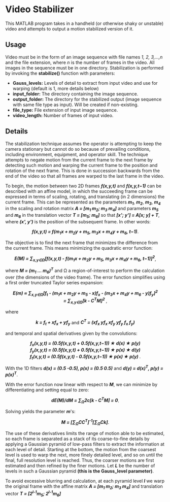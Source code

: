 # Video Stabilizer
This MATLAB program takes in a handheld (or otherwise shaky or unstable) video and attempts to output a motion stabilized version of it.

## Usage
Video must be in the form of an image sequence with file names *1, 2, 3,...,n* and the file extension, where *n* is the number of frames in the video. All images in the sequence must be in one directory. Stabilization is performed by invoking the **stabilize()** function with parameters:

* **Gauss_levels:** Levels of detail to extract from input video and use for warping (default is 1, more details below)
* **input_folder:** The directory containing the image sequence.
* **output_folder:** The directory for the stabilized output (image sequence with same file type as input). Will be created if non-existing.
* **file_type:** File extension of input image sequence.
* **video_length:** Number of frames of input video.

## Details
The stabilization technique assumes the operator is attempting to keep the camera stationary but cannot do so because of prevailing conditions, including environment, equipment, and operator skill. The technique attempts to negate motion from the current frame to the next frame by detecting such motion and warping the current frame to the position and rotation of the next frame. This is done in succession backwards from the end of the video so that all frames are warped to the last frame in the video.

To begin, the motion between two 2D frames ***f(x,y,t)*** and ***f(x,y,t−1)*** can be described with
an affine model, in which the succeeding frame can be expressed in terms of scaling, rotating, and translating (in 2 dimensions) the current frame. This can be represented as the parameters
***m<sub>1</sub>***, ***m<sub>2</sub>***, ***m<sub>3</sub>***, ***m<sub>4</sub>*** in the scaling and rotation matrix ***A = [m<sub>1</sub> m<sub>2</sub>; m<sub>3</sub> m<sub>4</sub>]*** and parameters ***m<sub>5</sub>*** and ***m<sub>6</sub>*** in the translation vector ***T = [m<sub>5</sub>; m<sub>6</sub>]*** so that ***[x'; y'] = A[x; y] + T***, where ***(x', y')*** is the position of the subsequent frame. In other words:
 
<p align="center"><b><i>f(x,y,t) = f(m<sub>1</sub>x + m<sub>2</sub>y + m<sub>5</sub>, m<sub>3</sub>x + m<sub>4</sub>y + m<sub>6</sub>, t−1)</i></b>.</p>

The objective is to find the next frame that minimizes the difference from the current frame. This means minimizing the quadratic error function:

<p align="center"><b><i>E(M) = ∑<sub>x,y∈Ω</sub>[f(x,y,t) - f(m<sub>1</sub>x + m<sub>2</sub>y + m<sub>5</sub>, m<sub>3</sub>x + m<sub>4</sub>y + m<sub>6</sub>, t−1)]<sup>2</sup></i></b>,</p>

where ***M = (m<sub>1</sub> ... m<sub>6</sub>)<sup>T</sup>*** and Ω a region-of-interest to perform the calculation over (the dimensions of the video frame). The error function simplifies using a first
order truncated Taylor series expansion:

<p align="center">
 <b><i>
  E(m) ≈ ∑<sub>x,y∈Ω</sub>[f<sub>t</sub> - (m<sub>1</sub>x + m<sub>2</sub>y + m<sub>5</sub> - x)f<sub>x</sub> -   (m<sub>3</sub>x + m<sub>4</sub>y + m<sub>6</sub> - y)f<sub>y</sub>]<sup>2</sup>
  <br>
  = ∑<sub>x,y∈Ω</sub>[k - C<sup>T</sup>M]<sup>2</sup>
 </i></b>,
</p>

where
<p align="center">
 <b><i>k = f<sub>t</sub> + xf<sub>x</sub> + yf<sub>y</sub></i></b>
 and
 <b><i>C<sup>T</sup> = (xf<sub>x</sub> yf<sub>x</sub> xf<sub>y</sub> yf<sub>y</sub> f<sub>x</sub> f<sub>y</sub>)</i></b>
</p>

and temporal and spatial derivatives given by the convolutions:

<p align="center">
 <b><i>
 f<sub>x</sub>(x,y,t) = (0.5f(x,y,t) + 0.5f(x,y,t−1)) ★ d(x) ★ p(y)<br>
 f<sub>y</sub>(x,y,t) = (0.5f(x,y,t) + 0.5f(x,y,t−1)) ★ p(x) ★ d(y)<br>
 f<sub>t</sub>(x,y,t) = (0.5f(x,y,t) - 0.5f(x,y,t−1)) ★ p(x) ★ p(y)
 </i></b>.
</p>

With the 1D filters ***d(x) = (0.5 -0.5), p(x) = (0.5 0.5)*** and ***d(y) = d(x)<sup>T</sup>, p(y) = p(x)<sup>T</sup>***.

With the error function now linear with respect to ***M***, we can minimize by differentiating and setting equal to zero:

<p align="center"><b><i>dE(M)/dM = ∑<sub>Ω</sub>2c[k - C<sup>T</sup>M] = 0</i></b>.</p>

Solving yields the parameter ***m***'s:

<p align="center"><b><i>M = [∑<sub>Ω</sub>CC<sup>T</sup>]<sup>-1</sup>[∑<sub>Ω</sub>Ck]</i></b>.</p>

The use of these derivatives limits the range of motion able to be estimated, so each frame is separated as a stack of its coarse-to-fine details by applying a Gaussian pyramid of low-pass filters to extract the information at each level of detail. Starting at the bottom, the motion from the coarsest level is used to warp the next, more finely detailed level, and so on until the final, full resolution level is reached. Thus, the coarser motions are first estimated and then refined by the finer motions. Let ***L*** be the number of levels in such a Gaussian pyramid **(this is the Gauss_level parameter)**.

To avoid excessive blurring and calculation, at each pyramid level ***l*** we warp the original frame with the affine matrix ***A = [m<sub>1</sub> m<sub>2</sub>; m<sub>3</sub> m<sub>4</sub>]*** and translation vector ***T = [2<sup>l-1</sup>m<sub>5</sub>; 2<sup>l-1</sup>m<sub>6</sub>]***
